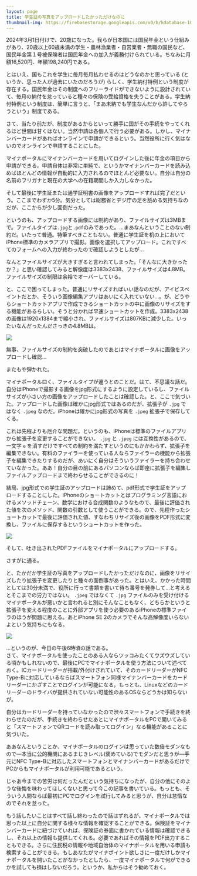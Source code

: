 ```yaml
---
layout: page
title: 学生証の写真をアップロードしたかっただけなのに
thumbnail-img: https://firebasestorage.googleapis.com/v0/b/kdatabase-1088a.appspot.com/o/2024-04-08-c19cb4%2FIMG_5517.jpg?alt=media
---
```


2024年3月1日付けで、20歳になった。我らが日本国には国民年金という仕組みがあり、20歳以上60歳未満の学生・農林漁業者・自営業者・無職の国民など、国民年金第１号被保険者は国民年金への加入が義務付けられている。ちなみに月額16,520円、年額198,240円である。

とはいえ、国もこれを学生に毎月毎月払わせるのはどうなのかと思っている (というか、思った人が過去にいたのだろうが) らしく、学生納付特例という制度が存在する。国民年金はその制度へのフリーライドができないように設計されていて、毎月の納付を怠っていると種々の保険の受給資格を失うことがある。学生納付特例という制度は、簡単に言うと、「まあ未納でも学生なんだから許してやろうという」制度である。

さて、当たり前だが、制度があるからといって勝手に国がその手続をやってくれるほど世間は甘くはない。当然申請は各個人で行う必要がある。しかし、マイナンバーカードがあればオンラインで申請ができるという。当然役所に行く気はないのでオンラインで申請することにした。

マイナポータルにマイナンバーカードを用いてログインした後に年金の項目から申請ができる。申請自体は非常に単純で、というかマイナンバーカードを読み込めばほとんどの情報が自動的に入力されるのでほとんど必要ない。自分は自分の名前のフリガナと現在の大学への在籍期間しか入力しなかった。

そして最後に学生証または通学証明書の画像をアップロードすれば完了だという。ここまでわずか5分。気分としては総務省とデジ庁の足を舐める気持ちなのだが、ここからが少し面倒だった。

というのも、アップロードする画像には制約があり、ファイルサイズは3MBまで。ファイルタイプは`.jpg`と`.pdf`のみであった。…まあなんということのない制約だ。いたって普通。特筆すべきこともない。普通に学生証を机の上においてiPhone標準のカメラアプリで撮影。画像を選択してアップロード。これですべてのフォームへの入力が終わったので確認しようとしたが…

なんとファイルサイズが大きすぎると言われてしまった。「そんなに大きかったか？」と思い確認してみると解像度は3383x2438、ファイルサイズは4.8MB。ファイルサイズの制限は余裕でオーバーしている。

と、ここで困ってしまった。普通にリサイズすればいい話なのだが、アイビスペイントだとか、そういう画像編集アプリはあいにく入れていない…。が、どうやらショートカットアプリで作成できるショートカットの中に画像のリサイズをする機能があるらしい。そうと分かれば早速ショートカットを作成。3383x2438の画像は1920x1384まで縮小され、ファイルサイズは807KBに減少した。いったいなんだったんださっきの4.8MBは。

![](https://firebasestorage.googleapis.com/v0/b/kdatabase-1088a.appspot.com/o/2024-04-08-c19cb4%2FIMG_5513.jpg?alt=media)

無事、ファイルサイズの制約を突破したのであとはマイナポータルに画像をアップロードし確認…

またもや弾かれた。

マイナポータル曰く、ファイルタイプが違うとのことだ。はて、不思議な話だ。自分はiPhoneで撮影する画像をjpg形式にするように設定しているし、ファイルサイズが小さい方の画像をアップロードしたことは確認した。と、ここで気づいた。アップロードした画像は確かにjpg形式ではあるのだが、拡張子が `.jpg` ではなく `.jpeg` なのだ。iPhoneは確かにjpg形式の写真を `.jpeg` 拡張子で保存してくる。

これは先程よりも厄介な問題だ。というのも、iPhoneは標準のファイルアプリから拡張子を変更することができない。 `.jpg` と `.jpeg` には互換性があるので、一文字 `e` を消すだけですべての制約を満たすというのにもかかわらず、拡張子を編集できない。有料のファイラーを使っている人ならファイラーの機能から拡張子を編集できたりするのだが、あいにく自分はそういうファイラーを持ち合わせていなかった。ああ！自分の目の前にあるパソコンならば即座に拡張子を編集しファイルアップロードまで終わらせることができるのに！

結局、jpg形式での学生証のアップロードは諦めて、pdf形式で学生証をアップロードすることにした。iPhoneのショートカットとはプログラミング言語におけるメソッドチェーン、数学における合成関数のようなもので、最後に評価された値を次のメソッド、関数の引数として使うことができる。ので、先程作ったショートカットで最後に評価された値、すなわちリサイズ後の画像をPDF形式に変換し、ファイルに保存するというショートカットを作った。

![](https://firebasestorage.googleapis.com/v0/b/kdatabase-1088a.appspot.com/o/2024-04-08-c19cb4%2FIMG_5515.jpg?alt=media)

そして、吐き出されたPDFファイルをマイナポータルにアップロードする。

さすがに通る。

と、たかだか学生証の写真をアップロードしたかっただけなのに、画像をリサイズしたり拡張子を変更したりと種々の面倒事があった。とはいえ、かかった時間としては30分未満で、役所に行って書類を書いて待ち番号を発券して…と考えるとそこまでの労力ではない。 `.jpeg` ではなくて `.jpg` ファイルのみを受け付けるマイナポータルが悪いかと言われると別にそんなこともなく、どちらかというと拡張子を変える程度のことに外部アプリを使う必要のあるiPhoneの標準ファイラのほうが問題に思える。あとiPhone SE 2のカメラでそんな高解像度いらないよという気持ちにもなる。

![](https://firebasestorage.googleapis.com/v0/b/kdatabase-1088a.appspot.com/o/2024-04-08-c19cb4%2FIMG_5517.jpg?alt=media)

…というのが、今日の午後6時頃の話である。  
さて、マイナポータルを使ったことのある人ならツッコみたくてウズウズしている頃かもしれないので、最後にPCでマイナポータルを使う方法について述べておく。ICカードリーダーが搭載/外付けされていて、そのカードリーダーがNFC Type-Bに対応しているならばスマートフォン同様マイナンバーカードをカードリーダーにかざすことでログインが可能になる。もっとも、Linuxなどのカードリーダーのドライバが提供されていない可能性のあるOSならどうかは知らないが。

自分はカードリーダーを持っていなかったので渋々スマートフォンで手続きを終わらせたのだが、手続きを終わらせたあとにマイナポータルをPCで開いてみると「スマートフォンでQRコードを読み取ってログイン」なる機能があることに気づいた。  

ああなんということか、マイナポータルのログインは思っていた数倍モダンなもので―本当に公的機関にあるまじきレベル(褒めている)でモダンだと思うが―手元にNFC Type-Bに対応したスマートフォンとマイナンバーカードがあるだけでPCからもマイナポータルが利用可能であるという。

じゃあ今までの苦労は何だったんだという気持ちになったが、自分の他にそのような後悔を味わってほしくないと思って今この記事を書いている。もっとも、そういう人間ならば最初にPCでログインを試行してみると思うが、自分は怠惰なのでそれを怠った。

もう話したいことはすべて話し終わったので話はずれるが、マイナポータルでは思った以上に自分に関する様々な情報を確認することができる。保険証をマイナンバーカードに紐づけていれば、保険証の券面に書かれている情報は確認できるし、それ以上の情報も提供してくれる。必要であればその情報をPDF出力することもできる。さらに住民税の情報や地域自治体のマイナポータルを用いる申請も検索することができる。もしあなたがマイナポイント欲しさに一度だけしかマイナポータルを開いたことがなかったとしたら、一度マイナポータルで何ができるかを試しても損はしないだろう。というか、私からはそう勧めておく。